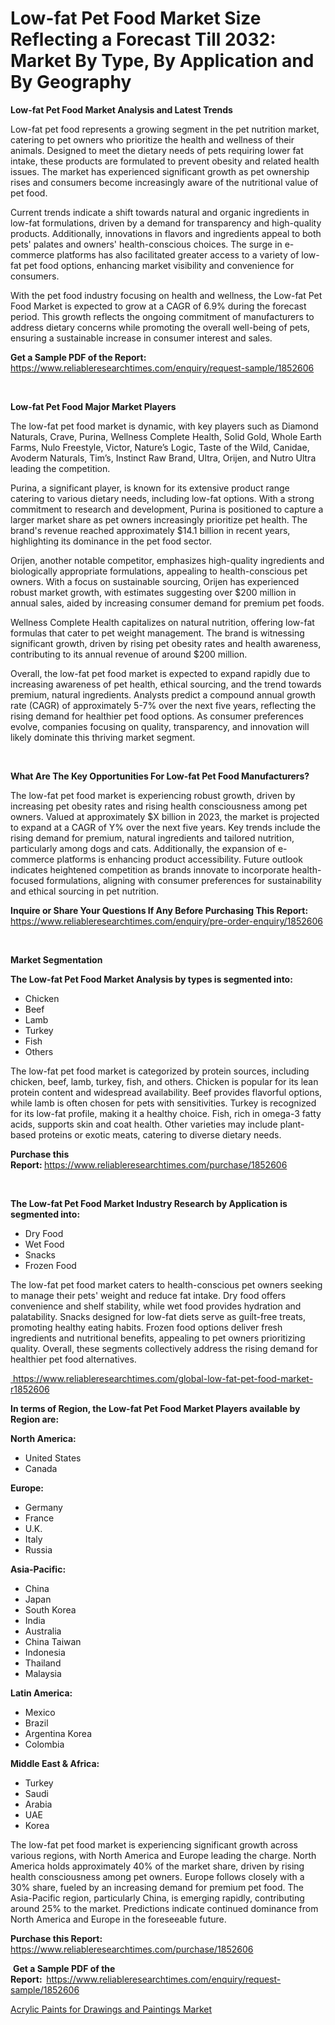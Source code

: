 <p><h1>Low-fat Pet Food Market Size Reflecting a Forecast Till 2032: Market By Type, By Application and By Geography</h1></p><p><strong>Low-fat Pet Food Market Analysis and Latest Trends</strong></p>
<p><p>Low-fat pet food represents a growing segment in the pet nutrition market, catering to pet owners who prioritize the health and wellness of their animals. Designed to meet the dietary needs of pets requiring lower fat intake, these products are formulated to prevent obesity and related health issues. The market has experienced significant growth as pet ownership rises and consumers become increasingly aware of the nutritional value of pet food.</p><p>Current trends indicate a shift towards natural and organic ingredients in low-fat formulations, driven by a demand for transparency and high-quality products. Additionally, innovations in flavors and ingredients appeal to both pets' palates and owners' health-conscious choices. The surge in e-commerce platforms has also facilitated greater access to a variety of low-fat pet food options, enhancing market visibility and convenience for consumers.</p><p>With the pet food industry focusing on health and wellness, the Low-fat Pet Food Market is expected to grow at a CAGR of 6.9% during the forecast period. This growth reflects the ongoing commitment of manufacturers to address dietary concerns while promoting the overall well-being of pets, ensuring a sustainable increase in consumer interest and sales.</p></p>
<p><strong>Get a Sample PDF of the Report:&nbsp;</strong> <a href="https://www.reliableresearchtimes.com/enquiry/request-sample/1852606?utm_campaign=2118&utm_medium=2&utm_source=Github&utm_content=ia&utm_term=10022025&utm_id=low-fat-pet-food">https://www.reliableresearchtimes.com/enquiry/request-sample/1852606</a></p>
<p>&nbsp;</p>
<p><strong>Low-fat Pet Food Major Market Players</strong></p>
<p><p>The low-fat pet food market is dynamic, with key players such as Diamond Naturals, Crave, Purina, Wellness Complete Health, Solid Gold, Whole Earth Farms, Nulo Freestyle, Victor, Nature’s Logic, Taste of the Wild, Canidae, Avoderm Naturals, Tim’s, Instinct Raw Brand, Ultra, Orijen, and Nutro Ultra leading the competition. </p><p>Purina, a significant player, is known for its extensive product range catering to various dietary needs, including low-fat options. With a strong commitment to research and development, Purina is positioned to capture a larger market share as pet owners increasingly prioritize pet health. The brand's revenue reached approximately $14.1 billion in recent years, highlighting its dominance in the pet food sector.</p><p>Orijen, another notable competitor, emphasizes high-quality ingredients and biologically appropriate formulations, appealing to health-conscious pet owners. With a focus on sustainable sourcing, Orijen has experienced robust market growth, with estimates suggesting over $200 million in annual sales, aided by increasing consumer demand for premium pet foods.</p><p>Wellness Complete Health capitalizes on natural nutrition, offering low-fat formulas that cater to pet weight management. The brand is witnessing significant growth, driven by rising pet obesity rates and health awareness, contributing to its annual revenue of around $200 million.</p><p>Overall, the low-fat pet food market is expected to expand rapidly due to increasing awareness of pet health, ethical sourcing, and the trend towards premium, natural ingredients. Analysts predict a compound annual growth rate (CAGR) of approximately 5-7% over the next five years, reflecting the rising demand for healthier pet food options. As consumer preferences evolve, companies focusing on quality, transparency, and innovation will likely dominate this thriving market segment.</p></p>
<p>&nbsp;</p>
<p><strong>What Are The Key Opportunities For Low-fat Pet Food Manufacturers?</strong></p>
<p><p>The low-fat pet food market is experiencing robust growth, driven by increasing pet obesity rates and rising health consciousness among pet owners. Valued at approximately $X billion in 2023, the market is projected to expand at a CAGR of Y% over the next five years. Key trends include the rising demand for premium, natural ingredients and tailored nutrition, particularly among dogs and cats. Additionally, the expansion of e-commerce platforms is enhancing product accessibility. Future outlook indicates heightened competition as brands innovate to incorporate health-focused formulations, aligning with consumer preferences for sustainability and ethical sourcing in pet nutrition.</p></p>
<p><strong>Inquire or Share Your Questions If Any Before Purchasing This Report:</strong> <a href="https://www.reliableresearchtimes.com/enquiry/pre-order-enquiry/1852606?utm_campaign=2118&utm_medium=2&utm_source=Github&utm_content=ia&utm_term=10022025&utm_id=low-fat-pet-food">https://www.reliableresearchtimes.com/enquiry/pre-order-enquiry/1852606</a></p>
<p>&nbsp;</p>
<p><strong>Market Segmentation</strong></p>
<p><strong>The Low-fat Pet Food Market Analysis by types is segmented into:</strong></p>
<p><ul><li>Chicken</li><li>Beef</li><li>Lamb</li><li>Turkey</li><li>Fish</li><li>Others</li></ul></p>
<p><p>The low-fat pet food market is categorized by protein sources, including chicken, beef, lamb, turkey, fish, and others. Chicken is popular for its lean protein content and widespread availability. Beef provides flavorful options, while lamb is often chosen for pets with sensitivities. Turkey is recognized for its low-fat profile, making it a healthy choice. Fish, rich in omega-3 fatty acids, supports skin and coat health. Other varieties may include plant-based proteins or exotic meats, catering to diverse dietary needs.</p></p>
<p><strong>Purchase this Report:&nbsp;</strong><a href="https://www.reliableresearchtimes.com/purchase/1852606?utm_campaign=2118&utm_medium=2&utm_source=Github&utm_content=ia&utm_term=10022025&utm_id=low-fat-pet-food">https://www.reliableresearchtimes.com/purchase/1852606</a></p>
<p>&nbsp;</p>
<p><strong>The Low-fat Pet Food Market Industry Research by Application is segmented into:</strong></p>
<p><ul><li>Dry Food</li><li>Wet Food</li><li>Snacks</li><li>Frozen Food</li></ul></p>
<p><p>The low-fat pet food market caters to health-conscious pet owners seeking to manage their pets' weight and reduce fat intake. Dry food offers convenience and shelf stability, while wet food provides hydration and palatability. Snacks designed for low-fat diets serve as guilt-free treats, promoting healthy eating habits. Frozen food options deliver fresh ingredients and nutritional benefits, appealing to pet owners prioritizing quality. Overall, these segments collectively address the rising demand for healthier pet food alternatives.</p></p>
<p><a href="https://www.reliableresearchtimes.com/global-low-fat-pet-food-market-r1852606?utm_campaign=2118&utm_medium=2&utm_source=Github&utm_content=ia&utm_term=10022025&utm_id=low-fat-pet-food">&nbsp;https://www.reliableresearchtimes.com/global-low-fat-pet-food-market-r1852606</a></p>
<p><strong>In terms of Region, the Low-fat Pet Food Market Players available by Region are:</strong></p>
<p>
    <p> <strong> North America: </strong>
        <ul>
            <li>United States</li>
            <li>Canada</li>
        </ul>
        </p> 
    <p> <strong> Europe: </strong>
        <ul>
            <li>Germany</li>
            <li>France</li>
            <li>U.K.</li>
            <li>Italy</li>
            <li>Russia</li>
        </ul>
        </p> 
    <p> <strong> Asia-Pacific: </strong>
        <ul>
            <li>China</li>
            <li>Japan</li>
            <li>South Korea</li>
            <li>India</li>
            <li>Australia</li>
            <li>China Taiwan</li>
            <li>Indonesia</li>
            <li>Thailand</li>
            <li>Malaysia</li>
        </ul>
        </p> 
    <p> <strong> Latin America: </strong>
        <ul>
            <li>Mexico</li>
            <li>Brazil</li>
            <li>Argentina Korea</li>
            <li>Colombia</li>
        </ul>
        </p> 
    <p> <strong> Middle East & Africa: </strong>
        <ul>
            <li>Turkey</li>
            <li>Saudi</li>
            <li>Arabia</li>
            <li>UAE</li>
            <li>Korea</li>
        </ul>
    </p>
    </p>
<p><p>The low-fat pet food market is experiencing significant growth across various regions, with North America and Europe leading the charge. North America holds approximately 40% of the market share, driven by rising health consciousness among pet owners. Europe follows closely with a 30% share, fueled by an increasing demand for premium pet food. The Asia-Pacific region, particularly China, is emerging rapidly, contributing around 25% to the market. Predictions indicate continued dominance from North America and Europe in the foreseeable future.</p></p>
<p><strong>Purchase this Report: </strong><a href="https://www.reliableresearchtimes.com/purchase/1852606?utm_campaign=2118&utm_medium=2&utm_source=Github&utm_content=ia&utm_term=10022025&utm_id=low-fat-pet-food">https://www.reliableresearchtimes.com/purchase/1852606</a></p>
<p>&nbsp;<strong>Get a Sample PDF of the Report:&nbsp;&nbsp;</strong><a href="https://www.reliableresearchtimes.com/enquiry/request-sample/1852606?utm_campaign=2118&utm_medium=2&utm_source=Github&utm_content=ia&utm_term=10022025&utm_id=low-fat-pet-food">https://www.reliableresearchtimes.com/enquiry/request-sample/1852606</a></p>
<p><strong></strong></p>
<p><p><a href="https://github.com/nicoletavirag/Market-Research-Report-List-5/blob/main/acrylic-paints-for-drawings-and-paintings-market.md?utm_campaign=2118&utm_medium=2&utm_source=Github&utm_content=ia&utm_term=10022025&utm_id=low-fat-pet-food">Acrylic Paints for Drawings and Paintings Market</a></p></p>